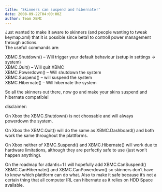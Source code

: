 ```yaml
---
title: 'Skinners can suspend and hibernate!'
date: 2008-09-22T04:00:00Z
author: Team XBMC
---
```

Just wanted to make it aware to skinners (and people wanting to tweak keymap.xml) that it is possible since beta1 to controll power management through actions.  
 The usefull commands are:

 XBMC.Shutdown() – Will trigger your default behaviour (setup in settings -\> system)  
 XBMC.Quit() – Will quit XBMC  
 XBMC.Powerdown() – Will shutdown the system  
 XBMC.Suspend() – will suspend the system  
 XBMC.Hibernate() – Will hibernate the system

 So all the skinners out there, now go and make your skins suspend and hibernate compatible!

 disclaimer:

 On Xbox the XBMC.Shutdown() is not choosable and will always powerdown the system.

 On Xbox the XBMC.Quit() will do the same as XBMC.Dashboard() and both work the same throughout the plattforms.

 On Xbox neither of XBMC.Suspend() and XBMC.Hibernate() will work due to hardware limitations, although they are perfectly safe to use (just won’t happen anything).

 On the roadmap for atlantis+1 I will hopefully add XBMC.CanSuspend() XBMC.CanHibernate() and XBMC.CanPowerdown() so skinners don’t have to know which plattform can do what. Also to make it safe because it’s not a certain thing that all computer IRL can hibernate as it relies on HDD Space available.

 